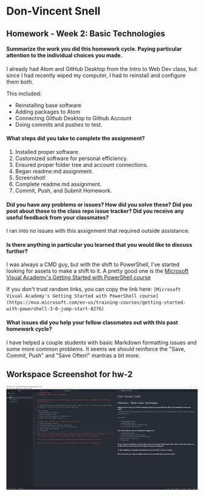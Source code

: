 # Don-Vincent Snell
## Homework - Week 2: Basic Technologies

#### Summarize the work you did this homework cycle. Paying particular attention to the individual choices you made.

I already had Atom and GitHub Desktop from the Intro to Web Dev class, but since I had recently wiped my computer, I had to reinstall and configure them both.

This included:
* Reinstalling base software
* Adding packages to Atom
* Connecting Github Desktop to Github Account
* Doing commits and pushes to test.

#### What steps did you take to complete the assignment?

1. Installed proper software.
2. Customized software for personal efficiency.
3. Ensured proper folder tree and account connections.
4. Began readme.md assignment.
5. Screenshot!
6. Complete readme.md assignment.
7. Commit, Push, and Submit Homework.

#### Did you have any problems or issues? How did you solve these? Did you post about these to the class repo issue tracker? Did you receive any useful feedback from your classmates?

I ran into no issues with this assignment that required outside assistance.

#### Is there anything in particular you learned that you would like to discuss further?

I was always a CMD guy, but with the shift to PowerShell, I've started looking for assets to make a shift to it.  A pretty good one is the [Microsoft Visual Academy's Getting Started with PowerShell course](https://mva.microsoft.com/en-us/training-courses/getting-started-with-powershell-3-0-jump-start-8276)

If you don't trust random links, you can copy the link here:
`[Microsoft Visual Academy's Getting Started with PowerShell course](https://mva.microsoft.com/en-us/training-courses/getting-started-with-powershell-3-0-jump-start-8276)`
#### What issues did you help your fellow classmates out with this past homework cycle?

I have helped a couple students with basic Markdown formatting issues and some more common problems.  It seems we should reinforce the "Save, Commit, Push" and "Save Often!" mantras a bit more.

## Workspace Screenshot for hw-2
![hw-2 Editor Screenshot](./hw2-screenshot.jpg)
